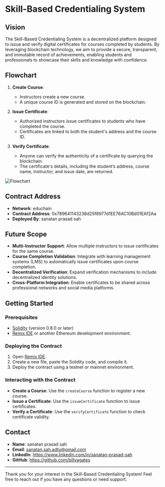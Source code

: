 
# Skill-Based Credentialing System

## Vision

The Skill-Based Credentialing System is a decentralized platform designed to issue and verify digital certificates for courses completed by students. By leveraging blockchain technology, we aim to provide a secure, transparent, and immutable record of achievements, enabling students and professionals to showcase their skills and knowledge with confidence.

## Flowchart

1. **Create Course**: 
   - Instructors create a new course.
   - A unique course ID is generated and stored on the blockchain.

2. **Issue Certificate**:
   - Authorized instructors issue certificates to students who have completed the course.
   - Certificates are linked to both the student's address and the course ID.

3. **Verify Certificate**:
   - Anyone can verify the authenticity of a certificate by querying the blockchain.
   - The certificate's details, including the student’s address, course name, instructor, and issue date, are returned.

![Flowchart](https://example.com/flowchart.png) <!-- Add a link to your flowchart image or diagram here -->

## Contract Address

- **Network**: educhain
- **Contract Address**: 0x789641143238d25f8977d1EE76AC10Bd01EAf2Aa
- **Deployed By**: sanatan prasad sah

## Future Scope

- **Multi-Instructor Support**: Allow multiple instructors to issue certificates for the same course.
- **Course Completion Validation**: Integrate with learning management systems (LMS) to automatically issue certificates upon course completion.
- **Decentralized Verification**: Expand verification mechanisms to include decentralized identity solutions.
- **Cross-Platform Integration**: Enable certificates to be shared across professional networks and social media platforms.

## Getting Started

### Prerequisites

- [Solidity](https://soliditylang.org/) (version 0.8.0 or later)
- [Remix IDE](https://remix.ethereum.org/) or another Ethereum development environment.

### Deploying the Contract

1. Open [Remix IDE](https://remix.ethereum.org/).
2. Create a new file, paste the Solidity code, and compile it.
3. Deploy the contract using a testnet or mainnet environment.

### Interacting with the Contract

- **Create a Course**: Use the `createCourse` function to register a new course.
- **Issue a Certificate**: Use the `issueCertificate` function to issue certificates.
- **Verify a Certificate**: Use the `verifyCertificate` function to check certificate validity.

## Contact

- **Name**: sanatan prasad sah
- **Email**: sanatan.sah.adtu@gmail.com
- **LinkedIn**: https://www.linkedin.com/in/sanatan-prasad-sah
- **GitHub**: https://github.com/billyagates

---

Thank you for your interest in the Skill-Based Credentialing System! Feel free to reach out if you have any questions or need support.
